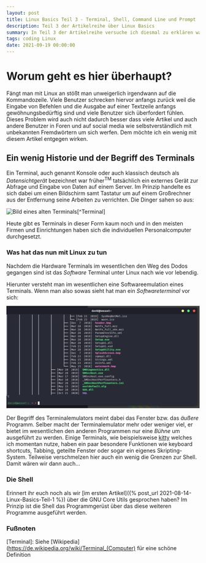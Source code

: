 ```yaml
---
layout: post
title: Linux Basics Teil 3 - Terminal, Shell, Command Line und Prompt
description: Teil 3 der Artikelreihe über Linux Basics
summary: In Teil 3 der Artikelreihe versuche ich diesmal zu erklären was der Unterschied zwischen einem Terminal, der Shell, der Kommandozeile und dem Prompt ist
tags: coding Linux
date: 2021-09-19 00:00:00
---
```


# Worum geht es hier überhaupt?

Fängt man mit Linux an stößt man unweigerlich irgendwann auf die Kommandozeile.
Viele Benutzer schrecken hiervor anfangs zurück weil die Eingabe von Befehlen und die Ausgabe auf einer Textzeile anfangs gewöhnungsbedürftig sind und viele Benutzer sich überfordert fühlen. 
Dieses Problem wird auch nicht dadurch besser dass viele Artikel und auch andere Benutzer in Foren und auf social media wie selbstverständlich mit unbekannten Fremdwörtern um sich werfen.
Dem möchte ich ein wenig mit diesem Artikel entgegen wirken.

## Ein wenig Historie und der Begriff des Terminals

Ein Terminal, auch genannt Konsole oder auch klassisch deutsch als *Datensichtgerät* bezeichnet war früher<sup>TM</sup> tatsächlich ein externes Gerät zur Abfrage und Eingabe von Daten auf einem Server. Im Prinzip handelte es sich dabei um einen Bildschirm samt Tastatur um auf einem Großrechner aus der Entfernung seine Arbeiten zu verrichten. Die Dinger sahen so aus:

![Bild eines alten Terminals](https://upload.wikimedia.org/wikipedia/commons/thumb/8/87/Televideo925Terminal.jpg/579px-Televideo925Terminal.jpg)[^Terminal]

Heute gibt es Terminals in dieser Form kaum noch und in den meisten Firmen und Einrichtungen haben sich die individuellen Personalcomputer durchgesetzt. 

### Was hat das nun mit Linux zu tun

Nachdem die Hardware Terminals im wesentlichen den Weg des Dodos gegangen sind ist das *Software* Terminal unter Linux nach wie vor lebendig.

Hierunter versteht man im wesentlichen eine Softwareemulation eines Terminals. Wenn man also sowas sieht hat man ein *Softwareterminal* vor sich:

![Bild eines Linux Terminals](/assets/pictures/2021-09-19-terminalexampe.png)

Der Begriff des Terminalemulators meint dabei das Fenster bzw. das *äußere* Programm. Selber macht der Terminalemulator mehr oder weniger viel, er bietet im wesentlichen den anderen Programmen nur eine *Bühne* um ausgeführt zu werden.
Einige Terminals, wie beispielsweise [kitty](https://sw.kovidgoyal.net/kitty/) welches ich momentan nutze, haben ein paar besondere Funktionen wie keyboard shortcuts, Tabbing, geteilte Fenster oder sogar ein eigenes Skripting-System.
Teilweise verschmelzen hier auch ein wenig die Grenzen zur Shell. Damit wären wir dann auch...

### Die Shell

Erinnert ihr euch noch als wir [im ersten Artikel]({% post_url 2021-08-14-Linux-Basics-Teil-1 %}) über die GNU Core Utils gesprochen haben? Im Prinzip ist die Shell das Programmgerüst über das diese weiteren Programme ausgeführt werden.
 
### Fußnoten
[Terminal]: Siehe [Wikipedia](https://de.wikipedia.org/wiki/Terminal_(Computer) für eine schöne Definition

